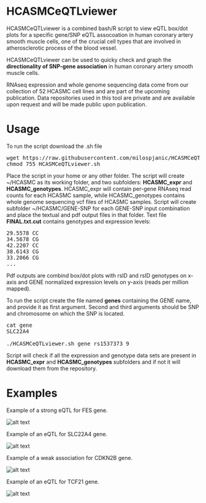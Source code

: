 # HCASMCeQTLviewer

HCASMCeQTLviewer is a combined bash/R script to view eQTL box/dot plots for a specific gene/SNP eQTL assocoation in human coronary artery smooth muscle cells, one of the crucial cell types that are involved in atherosclerotic process of the blood vessel.

HCASMCeQTLviewer can be used to quicky check and graph the **directionality of SNP-gene association** in human coronary artery smooth muscle cells.

RNAseq expression and whole genome sequencing data come from our collection of 52 HCASMC cell lines and are part of the upcoming publication. Data repositories used in this tool are private and are available upon request and will be made public upon publication.

# Usage

To run the script download the .sh file

<pre>
wget https://raw.githubusercontent.com/milospjanic/HCASMCeQTLviewer/master/HCASMCeQTLviewer.sh
chmod 755 HCASMCeQTLviewer.sh
</pre>

Place the script in your home or any other folder. The script will create ~/HCASMC as its working folder, and two subfolders: **HCASMC_expr** and **HCASMC_genotypes**. HCASMC_expr will contain per-gene RNAseq read counts for each HCASMC sample, while HCASMC_genotypes contains whole genome sequencing vcf files of HCASMC samples. Script will create subfolder ~/HCASMC/GENE-SNP for each GENE-SNP input combination and place the textual and pdf output files in that folder. Text file **FINAL.txt.cut** contains genotypes and expression levels:

<pre>
29.5578 CC
34.5678 CG
42.2207 CC
38.6143 CG
33.2066 CG
...
</pre>

Pdf outputs are combind box/dot plots with rsID and rsID genotypes on x-axis and GENE normalized expression levels on y-axis (reads per million mapped).

To run the script create the file named **genes** containing the GENE name, and provide it as first argument. Second and third arguments should be SNP and chromosome on which the SNP is located.

<pre>
cat gene
SLC22A4

./HCASMCeQTLviewer.sh gene rs1537373 9 
</pre>

Script will check if all the expression and genotype data sets are present in **HCASMC_expr** and **HCASMC_genotypes** subfolders and if not it will download them from the repository.

# Examples
Example of a strong eQTL for FES gene.

![alt text](https://github.com/milospjanic/HCASMCeQTLviewer/blob/master/rs2521501.png)

Example of an eQTL for SLC22A4 gene.

![alt text](https://github.com/milospjanic/HCASMCeQTLviewer/blob/master/rs273909.png)

Example of a weak association for CDKN2B gene.

![alt text](https://github.com/milospjanic/HCASMCeQTLviewer/blob/master/rs1537373.png)

Example of an eQTL for TCF21 gene.

![alt text](https://github.com/milospjanic/HCASMCeQTLviewer/blob/master/rs12190287.png)
